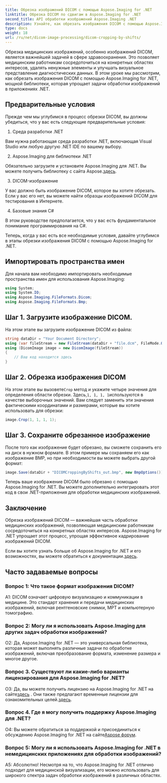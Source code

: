 ```yaml
---
title: Обрезка изображений DICOM с помощью Aspose.Imaging for .NET
linktitle: Обрезка DICOM по сдвигам в Aspose.Imaging for .NET
second_title: API обработки изображений Aspose.Imaging .NET
description: Узнайте, как обрезать изображения DICOM с помощью Aspose.Imaging for .NET. Улучшите обработку медицинских изображений с помощью этого пошагового руководства.
type: docs
weight: 18
url: /ru/net/dicom-image-processing/dicom-cropping-by-shifts/
---
```

Обрезка медицинских изображений, особенно изображений DICOM, является важнейшей задачей в сфере здравоохранения. Это позволяет медицинским работникам сосредоточиться на конкретных областях интересов, удалять ненужные элементы и улучшать визуальное представление диагностических данных. В этом уроке мы рассмотрим, как обрезать изображения DICOM с помощью Aspose.Imaging for .NET, мощной библиотеки, которая упрощает задачи обработки изображений в приложениях .NET.

## Предварительные условия

Прежде чем мы углубимся в процесс обрезки DICOM, вы должны убедиться, что у вас есть следующие предварительные условия:

1. Среда разработки .NET

Вам нужна работающая среда разработки .NET, включающая Visual Studio или любую другую .NET IDE по вашему выбору.

2. Aspose.Imaging для библиотеки .NET

 Обязательно загрузите и установите Aspose.Imaging для .NET. Вы можете получить библиотеку с сайта Aspose.[здесь](https://releases.aspose.com/imaging/net/).

3. DICOM-изображение

У вас должно быть изображение DICOM, которое вы хотите обрезать. Если у вас его нет, вы можете найти образцы изображений DICOM для тестирования в Интернете.

4. Базовые знания C#

В этом руководстве предполагается, что у вас есть фундаментальное понимание программирования на C#.

Теперь, когда у вас есть все необходимые условия, давайте углубимся в этапы обрезки изображения DICOM с помощью Aspose.Imaging for .NET.

## Импортировать пространства имен

Для начала вам необходимо импортировать необходимые пространства имен для использования Aspose.Imaging:

```csharp
using System;
using System.IO;
using Aspose.Imaging.FileFormats.Dicom;
using Aspose.Imaging.FileFormats.Bmp;
```

## Шаг 1. Загрузите изображение DICOM.

На этом этапе вы загрузите изображение DICOM из файла:

```csharp
string dataDir = "Your Document Directory";
using (var fileStream = new FileStream(dataDir + "file.dcm", FileMode.Open, FileAccess.Read))
using (DicomImage image = new DicomImage(fileStream))
{
    // Ваш код находится здесь
}
```

## Шаг 2. Обрезка изображения DICOM

 На этом этапе вы вызовете`Crop` метод и укажите четыре значения для определения области обрезки. Здесь,`1, 1, 1, 1`используются в качестве выборочных значений. Вам следует заменить эти значения фактическими координатами и размерами, которые вы хотите использовать для обрезки:

```csharp
image.Crop(1, 1, 1, 1);
```

## Шаг 3. Сохраните обрезанное изображение

После того как изображение будет обрезано, вы сможете сохранить его на диск в нужном формате. В этом примере мы сохраняем его как изображение BMP, но при необходимости вы можете выбрать другой формат:

```csharp
image.Save(dataDir + "DICOMCroppingByShifts_out.bmp", new BmpOptions());
```

Теперь ваше изображение DICOM было обрезано с помощью Aspose.Imaging for .NET. Вы можете дополнительно интегрировать этот код в свои .NET-приложения для обработки медицинских изображений.

## Заключение

Обрезка изображений DICOM — важнейшая часть обработки медицинских изображений, позволяющая медицинским работникам сосредоточиться на конкретных областях интересов. Aspose.Imaging for .NET упрощает этот процесс, упрощая эффективное кадрирование изображений DICOM.

 Если вы хотите узнать больше об Aspose.Imaging for .NET и его возможностях, вы можете обратиться к документации.[здесь](https://reference.aspose.com/imaging/net/). 

## Часто задаваемые вопросы

### Вопрос 1: Что такое формат изображения DICOM?

A1: DICOM означает цифровую визуализацию и коммуникации в медицине. Это стандарт хранения и передачи медицинских изображений, включая рентгеновские снимки, МРТ и компьютерную томографию.

### Вопрос 2: Могу ли я использовать Aspose.Imaging для других задач обработки изображений?

О2: Да, Aspose.Imaging for .NET — это универсальная библиотека, которая может выполнять различные задачи по обработке изображений, включая преобразование формата, изменение размера и многое другое.

### Вопрос 3. Существуют ли какие-либо варианты лицензирования для Aspose.Imaging for .NET?

 О3: Да, вы можете получить лицензию на Aspose.Imaging for .NET на сайте[здесь](https://purchase.aspose.com/buy) . Они также предлагают временные лицензии для ознакомительных целей.[здесь](https://purchase.aspose.com/temporary-license/).

### Вопрос 4. Где я могу получить поддержку Aspose.Imaging для .NET?

 О4: Вы можете обратиться за поддержкой и присоединиться к обсуждению Aspose.Imaging for .NET на сайте[Aspose форум](https://forum.aspose.com/).

### Вопрос 5: Могу ли я использовать Aspose.Imaging for .NET в немедицинских приложениях для обработки изображений?

А5: Абсолютно! Несмотря на то, что Aspose.Imaging for .NET отлично подходит для медицинской визуализации, его можно использовать для широкого спектра задач обработки изображений в различных областях.
